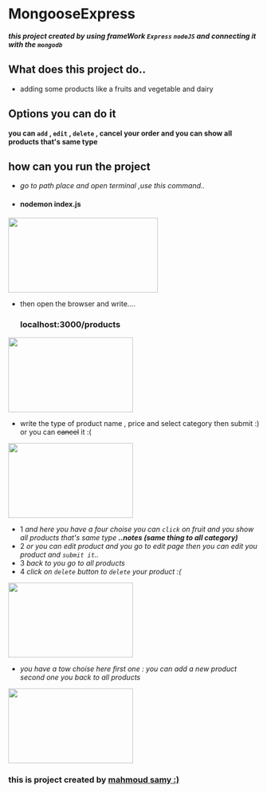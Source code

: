 # MongooseExpress

***this project created by using frameWork `Express` `nodeJS` and connecting it with the `mongodb`***

## What does this project do..
* adding some products like a fruits and vegetable and dairy

## Options you can do it

**you can `add` , `edit` , `delete` , cancel your order and you can show all products that's  same type**

## how can you run the project 

*  _go to path place and open terminal ,use this command.._

*   <h4>nodemon index.js</h4>

<img src="https://user-images.githubusercontent.com/85587699/133319933-568f0064-1c00-413d-abb5-7820c72982ca.png" width="300" height="150">

*  then open the browser and write....<h3>localhost:3000/products</h3>

<img src="https://user-images.githubusercontent.com/85587699/133321419-7d777e96-d3d8-4304-8707-0fb6134fff4b.png" width="250" height="150">
 
*  write the type of product name , price and select category then submit :) or you can ~~cancel~~ it :(

<img src="https://user-images.githubusercontent.com/85587699/133321814-ed4fa395-cd31-49ad-872d-7b65e7aba09a.png" width="250" height="150">

* 1 _and here you have a four choise you can `click` on fruit and you show all products that's same type ***..notes (same thing to all category)***_
* 2 _or you can edit product and you go to edit page then you can edit you product and `submit it`.._
* 3 _back to you go to all products_
* 4 _click on `delete` button to `delete` your product :(_

<img src="https://user-images.githubusercontent.com/85587699/133321888-5f845a13-21c6-4581-abe9-035cf3a8c199.png" width="250" height="150">

* _you have a tow choise here first one : you can add a new product second one you back to all products_

<img src="https://user-images.githubusercontent.com/85587699/133321928-5e6693e1-502f-47ec-9a8a-fc7f5faaaa01.png" width="250" height="150">

### this is project created by [mahmoud samy :)](https://github.com/mahmoodsamy)
